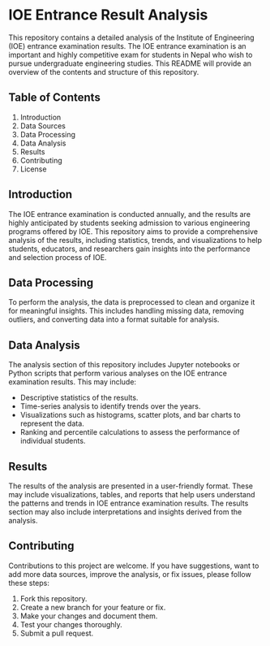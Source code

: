 # IOE Entrance Result Analysis

This repository contains a detailed analysis of the Institute of Engineering (IOE) entrance examination results. The IOE entrance examination is an important and highly competitive exam for students in Nepal who wish to pursue undergraduate engineering studies. This README will provide an overview of the contents and structure of this repository.

## Table of Contents

1. Introduction
2. Data Sources
3. Data Processing
4. Data Analysis
5. Results
6. Contributing
7. License

## Introduction

The IOE entrance examination is conducted annually, and the results are highly anticipated by students seeking admission to various engineering programs offered by IOE. This repository aims to provide a comprehensive analysis of the results, including statistics, trends, and visualizations to help students, educators, and researchers gain insights into the performance and selection process of IOE.

## Data Processing

To perform the analysis, the data is preprocessed to clean and organize it for meaningful insights. This includes handling missing data, removing outliers, and converting data into a format suitable for analysis.

## Data Analysis

The analysis section of this repository includes Jupyter notebooks or Python scripts that perform various analyses on the IOE entrance examination results. This may include:

- Descriptive statistics of the results.
- Time-series analysis to identify trends over the years.
- Visualizations such as histograms, scatter plots, and bar charts to represent the data.
- Ranking and percentile calculations to assess the performance of individual students.

## Results

The results of the analysis are presented in a user-friendly format. These may include visualizations, tables, and reports that help users understand the patterns and trends in IOE entrance examination results. The results section may also include interpretations and insights derived from the analysis.

## Contributing

Contributions to this project are welcome. If you have suggestions, want to add more data sources, improve the analysis, or fix issues, please follow these steps:

1. Fork this repository.
2. Create a new branch for your feature or fix.
3. Make your changes and document them.
4. Test your changes thoroughly.
5. Submit a pull request.
